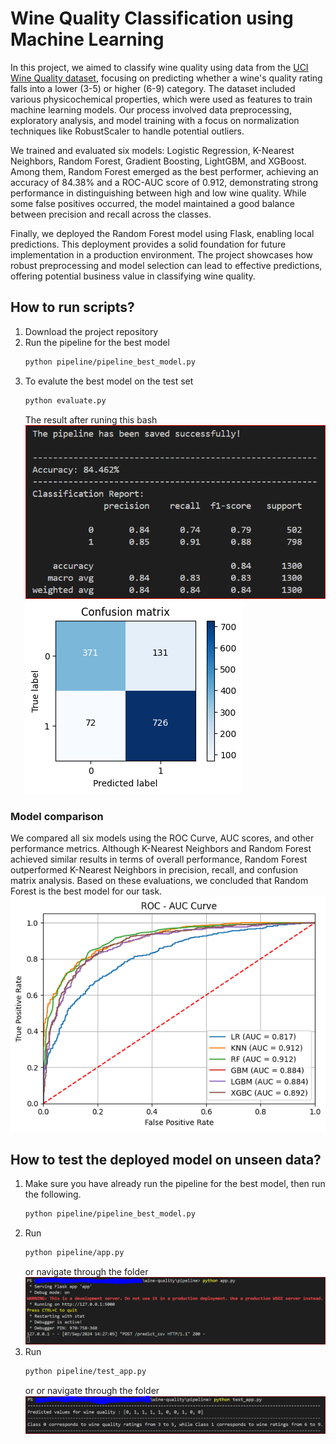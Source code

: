 # Wine Quality Classification using Machine Learning
In this project, we aimed to classify wine quality using data from the [UCI Wine Quality dataset](https://archive.ics.uci.edu/dataset/186/wine+quality), focusing on predicting whether a wine's quality rating falls into a lower (3-5) or higher (6-9) category. The dataset included various physicochemical properties, which were used as features to train machine learning models. Our process involved data preprocessing, exploratory analysis, and model training with a focus on normalization techniques like RobustScaler to handle potential outliers.

We trained and evaluated six models: Logistic Regression, K-Nearest Neighbors, Random Forest, Gradient Boosting, LightGBM, and XGBoost. Among them, Random Forest emerged as the best performer, achieving an accuracy of 84.38% and a ROC-AUC score of 0.912, demonstrating strong performance in distinguishing between high and low wine quality. While some false positives occurred, the model maintained a good balance between precision and recall across the classes.

Finally, we deployed the Random Forest model using Flask, enabling local predictions. This deployment provides a solid foundation for future implementation in a production environment. The project showcases how robust preprocessing and model selection can lead to effective predictions, offering potential business value in classifying wine quality.

## How to run scripts?
1. Download the project repository
2. Run the pipeline for the best model
   ```bash
   python pipeline/pipeline_best_model.py
   ```
3. To evalute the best model on the test set
   ```bash
   python evaluate.py
   ```
   The result after runing this bash
   ![](https://github.com/Engelbert107/WineQuality/blob/main/images/best_test_result.PNG)
   ![](https://github.com/Engelbert107/WineQuality/blob/main/images/cm_rf.png)

### Model comparison 
We compared all six models using the ROC Curve, AUC scores, and other performance metrics. Although K-Nearest Neighbors and Random Forest achieved similar results in terms of overall performance, Random Forest outperformed K-Nearest Neighbors in precision, recall, and confusion matrix analysis. Based on these evaluations, we concluded that Random Forest is the best model for our task.
![](https://github.com/Engelbert107/WineQuality/blob/main/images/roc_with_outliers.png)

## How to test the deployed model on unseen data?

1. Make sure you have already run the pipeline for the best model, then run the following.
   ```bash
   python pipeline/pipeline_best_model.py
   ```
2. Run 
   ```bash
   python pipeline/app.py
   ```
   or navigate through the folder
   ![](https://github.com/Engelbert107/WineQuality/blob/main/images/run_app.PNG)
3. Run
   ```bash
   python pipeline/test_app.py
   ```
   or or navigate through the folder
   ![](https://github.com/Engelbert107/WineQuality/blob/main/images/run_test.PNG)
